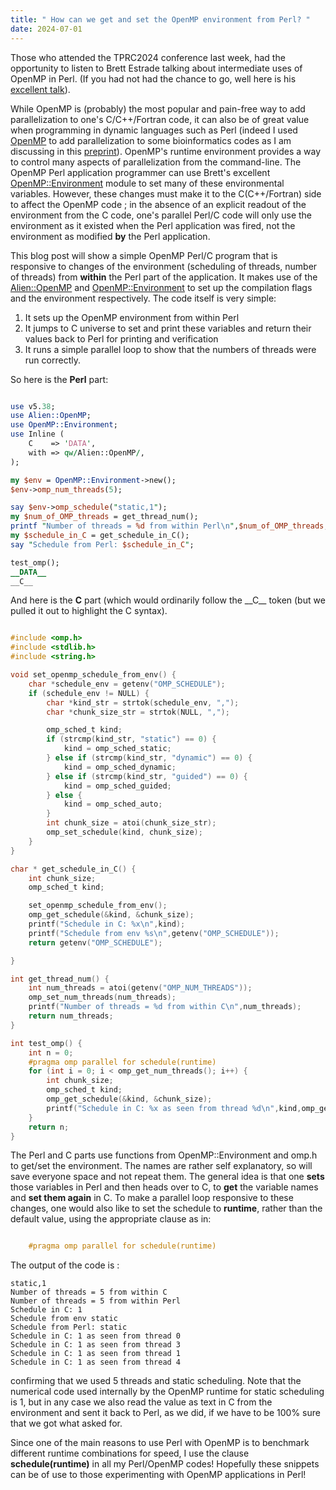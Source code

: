 ```yaml
---
title: " How can we get and set the OpenMP environment from Perl? "
date: 2024-07-01
---
```


Those who attended the TPRC2024 conference last week, had the opportunity to listen to Brett Estrade talking about intermediate uses of OpenMP in Perl. 
(If you had not had the chance to go, well here is his [excellent talk](https://www.youtube.com/watch?v=_pzG5DerDT0)).

While OpenMP is (probably) the most popular and pain-free way to add parallelization to one's C/C++/Fortran code, it can also be of great value 
when programming in dynamic languages such as Perl (indeed I used [OpenMP](https://www.openmp.org/) to add parallelization to 
some bioinformatics codes as I am discussing in this [preprint](https://arxiv.org/pdf/2406.10271)). OpenMP's runtime environment provides a way to control many aspects of 
parallelization from the command-line. The OpenMP Perl application programmer can use Brett's excellent [OpenMP::Environment](https://metacpan.org/pod/OpenMP::Environment) 
module to set many of these environmental variables. However, these changes must make it to the C(C++/Fortran) side to affect the OpenMP code ; in the absence of an explicit 
readout of the environment from the C code, one's parallel Perl/C code will only use the environment as it existed when the Perl application was fired, not the environment as
modified **by** the Perl application. 

This blog post will show a simple OpenMP Perl/C program that is responsive to changes of the environment (scheduling of threads, number of threads) from **within** the Perl part
of the application. It makes use of the [Alien::OpenMP](https://metacpan.org/pod/Alien::OpenMP) and [OpenMP::Environment](https://metacpan.org/pod/OpenMP::Environment) to set up 
the compilation flags and the environment respectively. The code itself is very simple:
1. It sets up the OpenMP environment from within Perl
2. It jumps to C universe to set and print these variables and return their values back to Perl for printing and verification
3. It runs a simple parallel loop to show that the numbers of threads were run correctly.

So here is the **Perl** part:
```perl

use v5.38;
use Alien::OpenMP;
use OpenMP::Environment;
use Inline (
    C    => 'DATA',
    with => qw/Alien::OpenMP/,
);

my $env = OpenMP::Environment->new();
$env->omp_num_threads(5);

say $env->omp_schedule("static,1");
my $num_of_OMP_threads = get_thread_num();
printf "Number of threads = %d from within Perl\n",$num_of_OMP_threads;
my $schedule_in_C = get_schedule_in_C();
say "Schedule from Perl: $schedule_in_C";

test_omp();
__DATA__
__C__
```

And here is the **C** part (which would ordinarily follow the \_\_C\_\_ token (but we pulled it out to highlight the C syntax).

```c

#include <omp.h>
#include <stdlib.h>
#include <string.h>

void set_openmp_schedule_from_env() {
    char *schedule_env = getenv("OMP_SCHEDULE");
    if (schedule_env != NULL) {
        char *kind_str = strtok(schedule_env, ",");
        char *chunk_size_str = strtok(NULL, ",");

        omp_sched_t kind;
        if (strcmp(kind_str, "static") == 0) {
            kind = omp_sched_static;
        } else if (strcmp(kind_str, "dynamic") == 0) {
            kind = omp_sched_dynamic;
        } else if (strcmp(kind_str, "guided") == 0) {
            kind = omp_sched_guided;
        } else {
            kind = omp_sched_auto;
        }
        int chunk_size = atoi(chunk_size_str);
        omp_set_schedule(kind, chunk_size);
    }
}

char * get_schedule_in_C() {
    int chunk_size;
    omp_sched_t kind;

    set_openmp_schedule_from_env();
    omp_get_schedule(&kind, &chunk_size);
    printf("Schedule in C: %x\n",kind);
    printf("Schedule from env %s\n",getenv("OMP_SCHEDULE"));
    return getenv("OMP_SCHEDULE");

}

int get_thread_num() {
    int num_threads = atoi(getenv("OMP_NUM_THREADS"));
    omp_set_num_threads(num_threads);
    printf("Number of threads = %d from within C\n",num_threads);
    return num_threads;
}

int test_omp() {
    int n = 0;
    #pragma omp parallel for schedule(runtime)
    for (int i = 0; i < omp_get_num_threads(); i++) {
        int chunk_size;
        omp_sched_t kind;
        omp_get_schedule(&kind, &chunk_size);
        printf("Schedule in C: %x as seen from thread %d\n",kind,omp_get_thread_num());
    }
    return n;
}
```
The Perl and C parts use functions from OpenMP::Environment and omp.h to get/set the environment. The names are rather self explanatory, so will save everyone space and not repeat them. 
The general idea is that one **sets** those variables in Perl and then heads over to C, to **get** the variable names and **set them again** in C. To make a parallel loop responsive to 
these changes, one would also like to set the schedule to **runtime**, rather than the default value, using the appropriate clause as in:
```c

    #pragma omp parallel for schedule(runtime)

```

The output of the code is : 
```
static,1
Number of threads = 5 from within C
Number of threads = 5 from within Perl
Schedule in C: 1
Schedule from env static
Schedule from Perl: static
Schedule in C: 1 as seen from thread 0
Schedule in C: 1 as seen from thread 3
Schedule in C: 1 as seen from thread 1
Schedule in C: 1 as seen from thread 4
```
confirming that we used 5 threads and static scheduling. Note that the numerical code used internally by the OpenMP runtime for static scheduling is 1, but in any case we also read the value as text in C from the environment and sent it back to Perl, as we did, if we have to be 100% sure that we got what asked for.

Since one of the main reasons to use Perl with OpenMP is to benchmark different runtime combinations for speed, I use the clause **schedule(runtime)** in all my Perl/OpenMP codes!
Hopefully these snippets can be of use to those experimenting with OpenMP applications in Perl!
